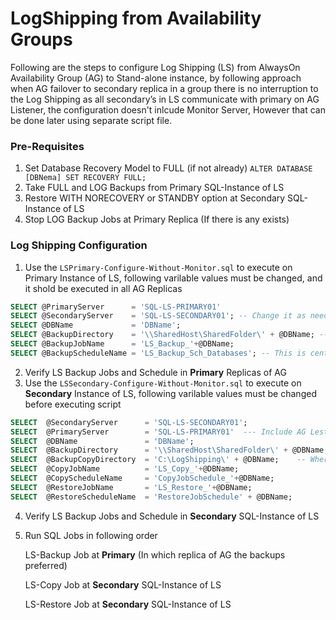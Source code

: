 # LogShipping from Availability Groups

Following are the steps to configure Log Shipping (LS) from AlwaysOn Availability Group (AG) to Stand-alone instance, by following approach when AG failover to secondary replica in a group there is no interruption to the Log Shipping as all secondary’s in LS communicate with primary on AG Listener, the configuration doesn't inlcude Monitor Server, However that can be done later using separate script file.

### Pre-Requisites 
1. Set Database Recovery Model to FULL (if not already) `ALTER DATABASE [DBNema] SET RECOVERY FULL;`
2. Take FULL and LOG Backups from Primary SQL-Instance of LS 
3. Restore WITH NORECOVERY or STANDBY option at Secondary SQL-Instance of LS
4. Stop LOG Backup Jobs at Primary Replica (If there is any exists)


### Log Shipping Configuration 
  1. Use the `LSPrimary-Configure-Without-Monitor.sql` to execute on Primary Instance of LS, following varilable values must be changed, and it shold be executed in all AG Replicas
   ```sql
SELECT @PrimaryServer      = 'SQL-LS-PRIMARY01'
SELECT @SecondaryServer    = 'SQL-LS-SECONDARY01'; -- Change it as needed 
SELECT @DBName             = 'DBName';  
SELECT @BackupDirectory    = '\\SharedHost\SharedFolder\' + @DBName; ----  This is the Backup shared location 
SELECT @BackupJobName      = 'LS_Backup_'+@DBName; 
SELECT @BackupScheduleName = 'LS_Backup_Sch_Databases'; -- This is centralized schedule for group of databases
```
  2. Verify LS Backup Jobs and Schedule in **Primary** Replicas of AG
  3. Use the `LSSecondary-Configure-Without-Monitor.sql` to execute on **Secondary** Instance of LS, following varilable values must be changed before executing script
 ```sql
SELECT	@SecondaryServer      = 'SQL-LS-SECONDARY01';
SELECT	@PrimaryServer        = 'SQL-LS-PRIMARY01'  --- Include AG Lestener name, if there is any custom port it must be specified with comma (,) after the hostname
SELECT	@DBName               = 'DBName'; 
SELECT	@BackupDirectory      = '\\SharedHost\SharedFolder\' + @DBName;
SELECT	@BackupCopyDirectory  = 'C:\LogShipping\' + @DBName; 	-- Where the Log Shipping should copy the Backups from main-backup location
SELECT	@CopyJobName          = 'LS_Copy_'+@DBName;
SELECT	@CopyScheduleName     = 'CopyJobSchedule_'+@DBName;
SELECT	@RestoreJobName       = 'LS_Restore_'+@DBName;
SELECT	@RestoreScheduleName  = 'RestoreJobSchedule' + @DBName;
```
  4. Verify LS Backup Jobs and Schedule in **Secondary** SQL-Instance of LS
  5. Run SQL Jobs in following order 
        
        LS-Backup Job     at **Primary** (In which replica of AG the backups preferred)
        
        LS-Copy Job       at **Secondary** SQL-Instance of LS
        
        LS-Restore Job    at **Secondary** SQL-Instance of LS
        
        
